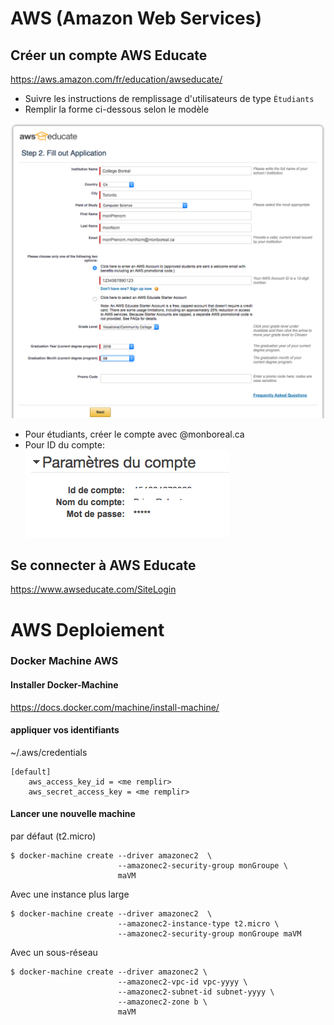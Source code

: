 # AWS (Amazon Web Services)

## Créer un compte AWS Educate

https://aws.amazon.com/fr/education/awseducate/

* Suivre les instructions de remplissage d'utilisateurs de type `Étudiants`  
* Remplir la forme ci-dessous selon le modèle

![alt tag](AWSEducateForm.png)

* Pour étudiants, créer le compte avec @monboreal.ca  
* Pour ID du compte:  
![alt tag](IDduCompte.png)



## Se connecter à AWS Educate

https://www.awseducate.com/SiteLogin


# AWS Deploiement

### Docker Machine AWS

#### Installer Docker-Machine 
https://docs.docker.com/machine/install-machine/

#### appliquer vos identifiants
~/.aws/credentials
```
[default]
    aws_access_key_id = <me remplir>
    aws_secret_access_key = <me remplir>
```

#### Lancer une nouvelle machine

par défaut (t2.micro)
```
$ docker-machine create --driver amazonec2  \
                        --amazonec2-security-group monGroupe \
                        maVM
```

Avec une instance plus large
```
$ docker-machine create --driver amazonec2  \ 
                        --amazonec2-instance-type t2.micro \
                        --amazonec2-security-group monGroupe maVM
```

Avec un sous-réseau
```
$ docker-machine create --driver amazonec2 \
                        --amazonec2-vpc-id vpc-yyyy \
                        --amazonec2-subnet-id subnet-yyyy \
                        --amazonec2-zone b \
                        maVM
```




